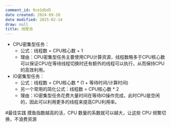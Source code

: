 ```yaml
---
comment_id: 9ce1dbd5
date created: 2024-09-20
date modified: 2025-02-14
draw: null
title: 线程池
---
```

- CPU密集型任务：
    - 公式：线程数 = CPU核心数 + 1
    - 理由：CPU密集型任务主要使用CPU计算资源，线程数略多于CPU核心数可以保证CPU在等待线程切换时还有额外的线程可以执行，从而保持CPU的高效利用。
- IO密集型任务：
    - 公式：线程数 = CPU核心数 * (1 + 等待时间/计算时间)
    - 另一个常用的简化公式：线程数 = CPU核心数 * 2
    - 理由：IO密集型任务花费大量时间在等待IO操作完成，此时CPU是空闲的，因此可以利用更多的线程来提高CPU利用率。

#最佳实践 摸鱼指数越高的活，CPU 数量的系数就可以越大，让这些 CPU 频繁切换，不浪费资源
